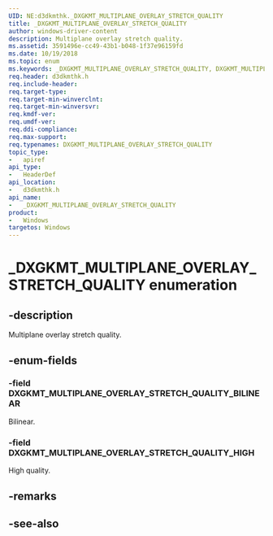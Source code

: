 ```yaml
---
UID: NE:d3dkmthk._DXGKMT_MULTIPLANE_OVERLAY_STRETCH_QUALITY
title: _DXGKMT_MULTIPLANE_OVERLAY_STRETCH_QUALITY
author: windows-driver-content
description: Multiplane overlay stretch quality.
ms.assetid: 3591496e-cc49-43b1-b048-1f37e96159fd
ms.date: 10/19/2018
ms.topic: enum
ms.keywords: _DXGKMT_MULTIPLANE_OVERLAY_STRETCH_QUALITY, DXGKMT_MULTIPLANE_OVERLAY_STRETCH_QUALITY, 
req.header: d3dkmthk.h
req.include-header:
req.target-type:
req.target-min-winverclnt:
req.target-min-winversvr:
req.kmdf-ver:
req.umdf-ver:
req.ddi-compliance:
req.max-support:
req.typenames: DXGKMT_MULTIPLANE_OVERLAY_STRETCH_QUALITY
topic_type: 
-	apiref
api_type: 
-	HeaderDef
api_location: 
-	d3dkmthk.h
api_name: 
-	_DXGKMT_MULTIPLANE_OVERLAY_STRETCH_QUALITY
product:
-	Windows
targetos: Windows
---
```


# _DXGKMT_MULTIPLANE_OVERLAY_STRETCH_QUALITY enumeration

## -description

Multiplane overlay stretch quality.

## -enum-fields

### -field DXGKMT_MULTIPLANE_OVERLAY_STRETCH_QUALITY_BILINEAR 

Bilinear.

### -field DXGKMT_MULTIPLANE_OVERLAY_STRETCH_QUALITY_HIGH 

High quality.

## -remarks

## -see-also
